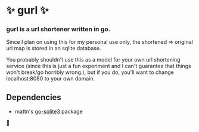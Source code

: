# :sparkles: gurl :sparkles:
### gurl is a url shortener written in go.

Since I plan on using this for my personal use only, the
shortened => original url map is stored in an sqlite database.

You probably shouldn't use this as a model for your own url
shortening service (since this is just a fun experiment and
I can't guarantee that things won't break/go horribly wrong.),
but if you do, you'll want to change localhost:8080 to your own domain.

## Dependencies
* mattn's [go-sqlite3](https://github.com/mattn/go-sqlite3) package
   
   
   
   
   
:raising_hand:
